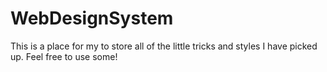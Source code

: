 # WebDesignSystem

This is a place for my to store all of the little tricks and styles I have picked up. Feel free to use some!